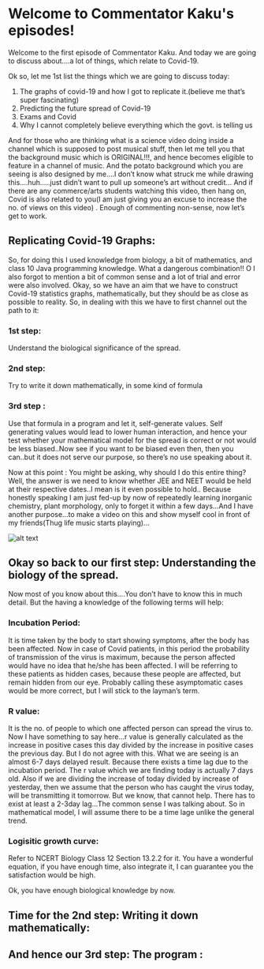 # Welcome to Commentator Kaku's episodes!

Welcome to the first episode of Commentator Kaku. And today we are going to discuss about….a lot of things, which relate to Covid-19. 

Ok so, let me 1st list the things which we are going to discuss today:
1. The graphs of covid-19 and how I got to replicate it.(believe me that’s super fascinating)
2. Predicting the future spread of Covid-19
3. Exams and Covid
4. Why I cannot completely believe everything which the govt. is telling us

And for those who are thinking what is a science video doing inside a channel which is supposed to post musical stuff, then let me tell you that the background music which is ORIGINAL!!!, and hence becomes eligible to feature in a channel of music. And the potato background which you are seeing is also designed by me….I don’t know what struck me while drawing this….huh…..just didn’t want to pull up someone’s art without credit… And if there are any commerce/arts students watching this video, then hang on, Covid is also related to you(I am just giving you an excuse to increase the no. of views on this video) . Enough of commenting non-sense, now let’s get to work.

## Replicating Covid-19 Graphs:

So, for doing this I used knowledge from biology, a bit of mathematics, and class 10 Java programming knowledge. What a dangerous combination!! O I also forgot to mention a bit of common sense and a lot of trial and error were also involved.
Okay, so we have an aim that we have to construct Covid-19 statistics graphs, mathematically, but they should be as close as possible to reality.
So, in dealing with this we have to first channel out the path to it:

### 1st step: 
Understand the biological significance of the spread.
### 2nd step: 
Try to write it down mathematically, in some kind of formula
### 3rd step : 
Use that formula in a program and let it, self-generate values. Self generating values would  lead to lower human interaction, and hence your test whether your mathematical model for the spread is correct or not would be less biased..Now see if you want to be biased even then, then you can..but it does not serve our purpose, so there’s no use speaking about it.

Now at this point : You might be asking, why should I do this entire thing? Well, the answer is we need to know whether JEE and NEET would be held at their respective dates..I mean is it even possible to hold.. Because honestly speaking I am just fed-up by now of repeatedly learning inorganic chemistry, plant morphology, only to forget it within a few days…And I have another purpose…to make a video on this and show myself cool in front of my friends(Thug life music starts playing)...

![alt text](https://www.clipartkey.com/mpngs/m/254-2540160_thuglife-shades-sticker-thug-life-shades-sticker.png)

## Okay so back to our first step: Understanding the biology of the spread.

Now most of you know about this….You don’t have to know this in much detail. But the having a knowledge of the following terms will help:

### Incubation Period: 

It is time taken by the body to start showing symptoms, after the body has been affected. Now in case of Covid patients, in this period the probability of transmission of the virus is maximum, because the person affected would have no idea that he/she has been affected. I will be referring to these patients as hidden cases, because these people are affected, but remain hidden from our eye. Probably calling these asymptomatic cases would be more correct, but I will stick to the layman’s term.

### R value: 

It is the no. of people to which one affected person can spread the virus to. Now I have something to say here…r value is generally calculated as the increase in positive cases this day divided by the increase in positive cases the previous day. But I do not agree with this. What we are seeing is an almost 6-7 days delayed result. Because there exists a time lag due to the incubation period. The r value which we are finding today is actually 7 days old. Also if we are dividing the increase of today divided by increase of yesterday, then we assume that the person who has caught the virus today, will be transmitting it tomorrow. But we know, that cannot help.  There has to exist at least a 2-3day lag…The common sense I was talking about. So in mathematical model, I will assume  there to be a time lage unlike the general trend.

### Logisitic growth curve: 

Refer to NCERT Biology Class 12 Section 13.2.2 for it. You have a wonderful equation, if you have enough time, also integrate it, I can guarantee you the satisfaction would be high.

Ok, you have enough biological knowledge by now. 

## Time for the 2nd step: Writing it down mathematically:

## And hence our 3rd step: The program :


